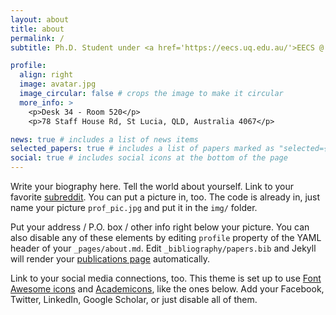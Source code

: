 ```yaml
---
layout: about
title: about
permalink: /
subtitle: Ph.D. Student under <a href='https://eecs.uq.edu.au/'>EECS @ UQ, Australia</a>. Powered by coffee.

profile:
  align: right
  image: avatar.jpg
  image_circular: false # crops the image to make it circular
  more_info: >
    <p>Desk 34 - Room 520</p>
    <p>78 Staff House Rd, St Lucia, QLD, Australia 4067</p>

news: true # includes a list of news items
selected_papers: true # includes a list of papers marked as "selected={true}"
social: true # includes social icons at the bottom of the page
---
```


Write your biography here. Tell the world about yourself. Link to your favorite [subreddit](http://reddit.com). You can put a picture in, too. The code is already in, just name your picture `prof_pic.jpg` and put it in the `img/` folder.

Put your address / P.O. box / other info right below your picture. You can also disable any of these elements by editing `profile` property of the YAML header of your `_pages/about.md`. Edit `_bibliography/papers.bib` and Jekyll will render your [publications page](/al-folio/publications/) automatically.

Link to your social media connections, too. This theme is set up to use [Font Awesome icons](https://fontawesome.com/) and [Academicons](https://jpswalsh.github.io/academicons/), like the ones below. Add your Facebook, Twitter, LinkedIn, Google Scholar, or just disable all of them.
